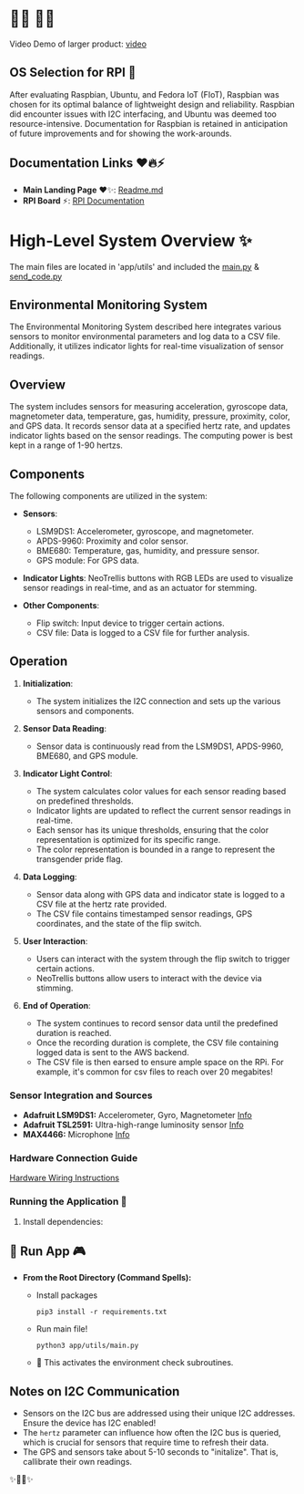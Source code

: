 # 🌈🤖 🌟🔧

Video Demo of larger product: [video](https://www.youtube.com/watch?v=wGUgLWJEKcA)

## OS Selection for RPI 🌟

After evaluating Raspbian, Ubuntu, and Fedora IoT (FIoT), Raspbian was chosen for its optimal balance of lightweight design and reliability. Raspbian did encounter issues with I2C interfacing, and Ubuntu was deemed too resource-intensive. Documentation for Raspbian is retained in anticipation of future improvements and for showing the work-arounds.

## Documentation Links ❤️🔥⚡

- **Main Landing Page** ❤️✨: [Readme.md](https://github.com/LilaShiba/third_wave/blob/main/readme.md)
- **RPI Board** ⚡: [RPI Documentation](https://github.com/LilaShiba/third_wave/blob/main/board_readme.md)

# High-Level System Overview ✨
The main files are located in 'app/utils' and included the [main.py](https://github.com/LilaShiba/third_wave/blob/main/app/utils/main.py) & [send_code.py](https://github.com/LilaShiba/third_wave/blob/main/app/utils/send_code.py)


## Environmental Monitoring System

The Environmental Monitoring System described here integrates various sensors to monitor environmental parameters and log data to a CSV file. Additionally, it utilizes indicator lights for real-time visualization of sensor readings.

## Overview

The system includes sensors for measuring acceleration, gyroscope data, magnetometer data, temperature, gas, humidity, pressure, proximity, color, and GPS data. It records sensor data at a specified hertz rate, and updates indicator lights based on the sensor readings. The computing power is best kept in a range of 1-90 hertzs.

## Components

The following components are utilized in the system:

- **Sensors**:
  - LSM9DS1: Accelerometer, gyroscope, and magnetometer.
  - APDS-9960: Proximity and color sensor.
  - BME680: Temperature, gas, humidity, and pressure sensor.
  - GPS module: For GPS data.

- **Indicator Lights**: NeoTrellis buttons with RGB LEDs are used to visualize sensor readings in real-time, and as an actuator for stemming.

- **Other Components**:
  - Flip switch: Input device to trigger certain actions.
  - CSV file: Data is logged to a CSV file for further analysis.

## Operation

1. **Initialization**:
   - The system initializes the I2C connection and sets up the various sensors and components.

2. **Sensor Data Reading**:
   - Sensor data is continuously read from the LSM9DS1, APDS-9960, BME680, and GPS module.

3. **Indicator Light Control**:
   - The system calculates color values for each sensor reading based on predefined thresholds.
   - Indicator lights are updated to reflect the current sensor readings in real-time.
   - Each sensor has its unique thresholds, ensuring that the color representation is optimized for its specific range.
   - The color representation is bounded in a range to represent the transgender pride flag.

4. **Data Logging**:
   - Sensor data along with GPS data and indicator state is logged to a CSV file at the hertz rate provided.
   - The CSV file contains timestamped sensor readings, GPS coordinates, and the state of the flip switch.

5. **User Interaction**:
   - Users can interact with the system through the flip switch to trigger certain actions.
   - NeoTrellis buttons allow users to interact with the device via stimming.

6. **End of Operation**:
   - The system continues to record sensor data until the predefined duration is reached.
   - Once the recording duration is complete, the CSV file containing logged data is sent to the AWS backend.
   - The CSV file is then earsed to ensure ample space on the RPi. For example, it's common for csv files to reach over 20 megabites!

### Sensor Integration and Sources

- **Adafruit LSM9DS1:** Accelerometer, Gyro, Magnetometer [Info](https://learn.adafruit.com/adafruit-lsm9ds1-accelerometer-plus-gyro-plus-magnetometer-9-dof-breakout/pinouts)
- **Adafruit TSL2591:** Ultra-high-range luminosity sensor [Info](https://learn.adafruit.com/adafruit-tsl2591)
- **MAX4466:** Microphone [Info](https://learn.adafruit.com/adafruit-tsl2591)

### Hardware Connection Guide

[Hardware Wiring Instructions](https://www.circuito.io/app?components=9443,12787,164792,200000,243599,488167,763365,779831)

### Running the Application 🚀

1. Install dependencies:

## 🚀 Run App 🎮

- **From the Root Directory (Command Spells):**

  - Install packages

    ```
    pip3 install -r requirements.txt
    ```
  
  - Run main file!

    ```
    python3 app/utils/main.py
    ```

  - 🌟 This activates the environment check subroutines.


## Notes on I2C Communication

- Sensors on the I2C bus are addressed using their unique I2C addresses. Ensure the device has I2C enabled! 
- The `hertz` parameter can influence how often the I2C bus is queried, which is crucial for sensors that require time to refresh their data.
- The GPS and sensors take about 5-10 seconds to "initalize". That is, callibrate their own readings.

✨🧙‍♀️✨

